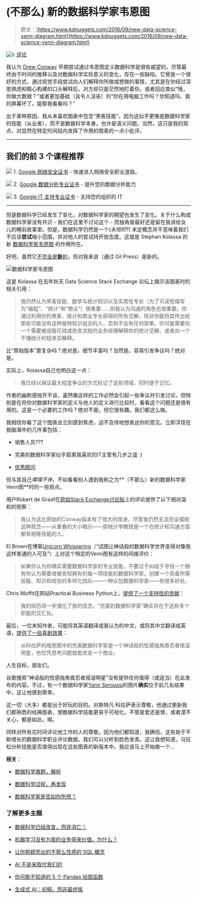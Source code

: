 # (不那么) 新的数据科学家韦恩图

> 原文：[https://www.kdnuggets.com/2016/09/new-data-science-venn-diagram.html](https://www.kdnuggets.com/2016/09/new-data-science-venn-diagram.html)

![c](../Images/3d9c022da2d331bb56691a9617b91b90.png) [评论](#comments)

我认为 [Drew Conway](http://drewconway.com/zia/2013/3/26/the-data-science-venn-diagram) 早期尝试通过韦恩图定义数据科学是很有威望的，尽管最终由于时间的推移以及对数据科学实际意义的变化，存在一些缺陷。它曾是一个很好的方式，通过视觉手段尝试向人们解释你所做或想做的事情，尤其是在你经过深思熟虑和精心构建的口头解释后，对方却只是茫然地盯着你。或者回应类似“哦，你做大数据？”或者更加基础（且令人沮丧）的“你在用电脑工作吗？你知道吗，我的屏幕坏了。能帮我看看吗？”

出于某种原因，我从未喜欢图表中包含“黑客技能”，因为这似乎更像是数据科学家的技能（从业者），而不是数据科学本身。也许是语义问题。当然，这只是我的观点，对显然在特定时间段内发挥了作用的图表的一点小批评。

* * *

## 我们的前 3 个课程推荐

![](../Images/0244c01ba9267c002ef39d4907e0b8fb.png) 1\. [Google 网络安全证书](https://www.kdnuggets.com/google-cybersecurity) - 快速进入网络安全职业道路。

![](../Images/e225c49c3c91745821c8c0368bf04711.png) 2\. [Google 数据分析专业证书](https://www.kdnuggets.com/google-data-analytics) - 提升您的数据分析能力

![](../Images/0244c01ba9267c002ef39d4907e0b8fb.png) 3\. [Google IT 支持专业证书](https://www.kdnuggets.com/google-itsupport) - 支持您的组织的 IT

* * *

但是数据科学已经发生了变化，对数据科学家的期望也发生了变化。关于什么构成数据科学家没有共识 - 我们在这里不讨论这个 - 而独角兽最好还是留在我讲给女儿的睡前故事里。但是，数据科学仍然是一个(*永恒的*?) 未定概念并不意味着我们不应该**尝试**缩小范围，并对他人的尝试持开放态度。这就是 Stephan Kolassa 的新 [数据科学家韦恩图](http://datascience.stackexchange.com/questions/2403/data-science-without-knowledge-of-a-specific-topic-is-it-worth-pursuing-as-a-ca) 的作用所在。

好吧，虽然它[不完全是**新**的](https://whatsthebigdata.com/2016/07/08/the-new-data-scientist-venn-diagram/)，但对我来说（通过 Gil Press）是新的。

![数据科学家韦恩图](../Images/c7fa6ec519ca49c35a20bfe6ca867255.png)

这是 Kolassa 在去年秋天 Data Science Stack Exchange 论坛上揭示该图表时的相关引用：

> 我仍然认为黑客技能、数学与统计知识以及实质性专长（为了可读性缩写为“编程”、“统计”和“商业”）很重要……但我认为沟通的角色也很重要。你通过利用你的黑客、统计和商业专长获得的所有见解，除非你能将其传达给那些可能没有这种独特知识组合的人，否则不会有任何效果。你可能需要向一个需要被说服花钱或改变流程的业务经理解释你的统计见解。或者向一个不懂统计的程序员解释。

比“原始版本”更复杂吗？绝对是。细节丰富吗？当然是。容易引发争议吗？绝对是。

实际上，Kolassa自己也明白这一点：

> 我已经以保证最大程度争议的方式标记了这些领域，同时便于记忆。

作者的幽默感抛开不谈，虽然像这样的工作必然会引起一些争议并引发讨论，但特别是在将你对数据科学家的定义与他人的定义进行比较时，看看这个问题还是很有用的。这是一个必要的工作吗？绝对不是。但它很有趣。我们都这么做。

我相信你看了这个图表会立刻感到焦虑，迫不及待地想表达你的意见。立即浮现在我脑海中的几件事包括：

+   销售人员???

+   完美的数据科学家似乎距离我喜欢的IT主管有几步之遥 :)

+   [优秀顾问](https://cdn.meme.am/instances/500x/52847982.jpg)

但与其自己*喋喋不休*，不如看看别人遇到我称之为**（不那么）新的数据科学家Venn图**时的一些观点。

用户Robert de Graaf在[原始Stack Exchange讨论帖](http://datascience.stackexchange.com/questions/2403/data-science-without-knowledge-of-a-specific-topic-is-it-worth-pursuing-as-a-ca)上的评论提供了以下相对温和的观察：

> 我认为这比原始的Conway版本有了很大的改进，尽管我仍然无法完全摆脱这种观念——从重叠的大小暗示——即统计学教授是一个在统计和沟通方面都有相等技能的人。

El Brown在博客[Unicorn Whispering](https://medium.com/unicorn-whispering)（“试图让神话般的数据科学世界变得对像我这样普通的人可及”）上对这个特定的Venn图有这样的间接评价：

> 如果你认为你确实需要数据科学家的专业技能，不要过于纠结于寻找一个拥有你认为需要或被告知拥有的每一项技能的数据科学家。创建一个具备所需技能、知识和经验的多样化团队——一种众包数据科学家——有很多好处。

Chris Moffit在网站Practical Business Python上，[提供了一个支持性的贡献](http://pbpython.com/analyze-this.html)：

> 我的经历进一步强化了我的信念，“完美的数据科学家”确实存在于这些多个职能的交汇处。

最后，一位未知作者，可能将其英语翻译成我认为的中文，或将其中文翻译成英语，[提供了一些喜剧效果](http://www.ppvke.com/Blog/archives/35124)：

> 从科拉萨的维恩图中的完美数据科学家是一个神话般的性感独角兽忍者摇滚明星，他仅凭思考问题就能改变一个商业。

人生目标，朋友们。

谷歌搜索“神话般的性感独角兽忍者摇滚明星”没有提供任何值得（或适当）在此发布的内容。不过，有一个数据科学家[Yanir Seroussi](https://twitter.com/yanirseroussi)的图片**确实**位于前几名结果中，这让他感到荣幸。

这一切（大多）都是出于好玩的目的。对斯特凡·科拉萨表示尊敬，他通过更新我们都熟悉的经典图表，使数据科学技能更易于可视化。不管是爱还是恨，或者漠不关心，都是如此。唉。

同样对所有花时间评论他工作的人的尊敬，因为他们都知道，我确信，这有助于不断增长的数据科学职业评论数据，我们可以分析到脸色发青。这让我想知道，马拉松分析技能是否值得出现在这些图表的新版本中。我应该马上开始做一个...

**相关**：

+   [数据科学难题，解析](/2016/03/data-science-puzzle-explained.html)

+   [数据科学过程，再发现](/2016/03/data-science-process-rediscovered.html)

+   [数据科学家是否如你所想？](/2016/08/data-scientist-mean-think-means.html)

### 了解更多主题

+   [数据科学已经改变，而非消亡！](https://www.kdnuggets.com/2023/08/data-science-changed-died.html)

+   [机器学习没有为我的业务带来价值。为什么？](https://www.kdnuggets.com/2021/12/machine-learning-produce-value-business.html)

+   [让你脱颖而出的不那么性感的 SQL 概念](https://www.kdnuggets.com/2022/02/not-so-sexy-sql-concepts-stand-out.html)

+   [AI 不是来取代我们的](https://www.kdnuggets.com/2023/02/ai-replace-us.html)

+   [你可能不知道的 5 个 Pandas 绘图函数](https://www.kdnuggets.com/2023/02/5-pandas-plotting-functions-might-know.html)

+   [生成式 AI：初稿，而非最终版](https://www.kdnuggets.com/generative-ai-the-first-draft-not-final)
